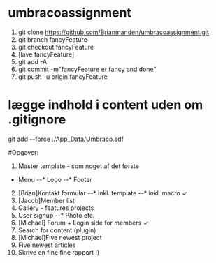 # umbracoassignment

1. git clone https://github.com/Brianmanden/umbracoassignment.git
2. git branch fancyFeature
3. git checkout fancyFeature
4. [lave fancyFeature]
5. git add -A
6. git commit -m"fancyFeature er fancy and done"
7. git push -u origin fancyFeature

# lægge indhold i content uden om .gitignore
git add --force ./App_Data/Umbraco.sdf

#Opgaver:
  1. Master template - som noget af det første
  * Menu
  --* Logo
  --* Footer
  2. [Brian]Kontakt formular
  --* inkl. template
  --* inkl. macro ✓
  3. [Jacob]Member list
  4. Gallery  - features projects
  5. User signup
  --* Photo etc.
  6. [Michael] Forum + Login side for members ✓
  7. Search for content (plugin)
  8. [Michael]Five newest project
  9. Five newest articles
  10. Skrive en fine fine rapport :)
  



